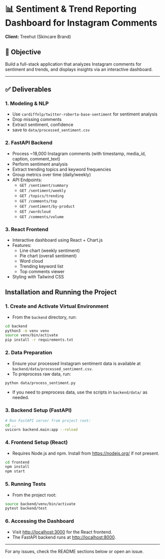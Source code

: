 # 📊 Sentiment & Trend Reporting Dashboard for Instagram Comments

**Client:** Treehut (Skincare Brand)

## 🎯 Objective

Build a full-stack application that analyzes Instagram comments for sentiment and trends, and displays insights via an interactive dashboard.

---

## ✅ Deliverables

### 1. Modeling & NLP
- Use `cardiffnlp/twitter-roberta-base-sentiment` for  sentiment analysis
- Drop missing comments
- Extract sentiment, confidence
- save to `data/processed_sentiment.csv`

### 2. FastAPI Backend
- Process ~18,000 Instagram comments (with timestamp, media_id, caption, comment_text)
- Perform sentiment analysis
- Extract trending topics and keyword frequencies
- Group metrics over time (daily/weekly)
- API Endpoints:
    - `GET /sentiment/summary`
    - `GET /sentiment/weekly`
    - `GET /topics/trending`
    - `GET /comments/top`
    - `GET /sentiment/by-product`
    - `GET /wordcloud`
    - `GET /comments/volume`

### 3. React Frontend
- Interactive dashboard using React + Chart.js
- Features:
    - Line chart (weekly sentiment)
    - Pie chart (overall sentiment)
    - Word cloud
    - Trending keyword list
    - Top comments viewer
- Styling with Tailwind CSS

## Installation and Running the Project

### 1. Create and Activate Virtual Environment
- From the `backend` directory, run:
```sh
cd backend
python3 -m venv venv
source venv/bin/activate
pip install -r requirements.txt
```

### 2. Data Preparation
- Ensure your processed Instagram sentiment data is available at `backend/data/processed_sentiment.csv`.
- To preprocess raw data, run:
```sh
python data/process_sentiment.py
```
- If you need to preprocess data, use the scripts in `backend/data/` as needed.

### 3. Backend Setup (FastAPI)
```sh
# Run FastAPI server from project root:
cd ..
uvicorn backend.main:app --reload
```

### 4. Frontend Setup (React)
- Requires Node.js and npm. Install from https://nodejs.org/ if not present.
```sh
cd frontend
npm install
npm start
```

### 5. Running Tests
- From the project root:
```sh
source backend/venv/bin/activate
pytest backend/test
```

### 6. Accessing the Dashboard
- Visit [http://localhost:3000](http://localhost:3000) for the React frontend.
- The FastAPI backend runs at [http://localhost:8000](http://localhost:8000).

---

For any issues, check the README sections below or open an issue.
